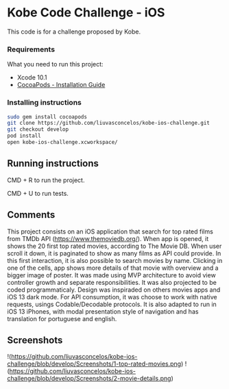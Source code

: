 # Kobe Code Challenge - iOS

This code is for a challenge proposed by Kobe.

### Requirements

What you need to run this project:

* Xcode 10.1
* [CocoaPods - Installation Guide](https://guides.cocoapods.org/using/getting-started.html)

### Installing instructions

```bash
sudo gem install cocoapods
git clone https://github.com/liuvasconcelos/kobe-ios-challenge.git
git checkout develop
pod install
open kobe-ios-challenge.xcworkspace/
```

## Running instructions

CMD + R to run the project.

CMD + U to run tests.

## Comments
 
This project consists on an iOS application that search for top rated films from TMDb API (https://www.themoviedb.org/). When app is opened, it shows the 20 first top rated movies, according to The Movie DB. When user scroll it down, it is paginated to show as many films as API could provide. In this first interaction, it is also possible to search movies by name. 
Clicking in one of the cells, app shows more details of that movie with overview and a bigger image of poster.
It was made using MVP architecture to avoid view controller growth and separate responsibilities. It was also projected to be coded programmaticaly. Design was inspiraded on others movies apps and iOS 13 dark mode. For API consumption, it was choose to work with native requests, usings Codable/Decodable protocols. It is also adapted to run in iOS 13 iPhones, with modal presentation style of navigation and has translation for portuguese and english.

## Screenshots
!(https://github.com/liuvasconcelos/kobe-ios-challenge/blob/develop/Screenshots/1-top-rated-movies.png) !(https://github.com/liuvasconcelos/kobe-ios-challenge/blob/develop/Screenshots/2-movie-details.png)